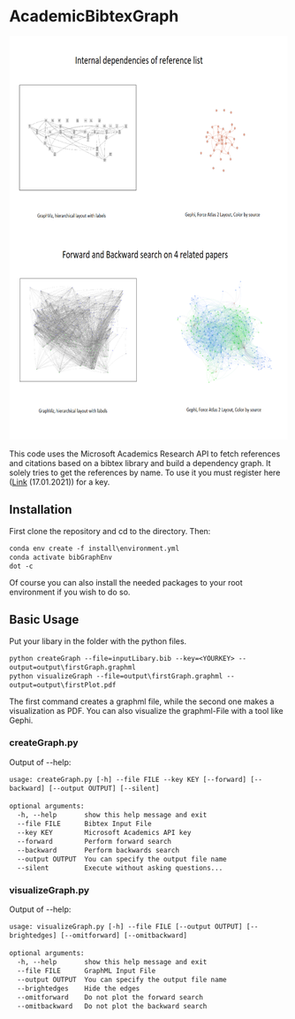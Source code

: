 # AcademicBibtexGraph

<img src="https://github.com/alexanderadgk/AcademicBibtexGraph/blob/main/examples/readme_examples.png" alt="Picture of Example" width="685" height="730">

This code uses the Microsoft Academics Research API to fetch references and citations based on a bibtex library and build a dependency graph. It solely tries to get the references by name. To use it you must register here ([Link](https://msr-apis.portal.azure-api.net/products) (17.01.2021)) for a key.

## Installation

First clone the repository and cd to the directory. Then:
```
conda env create -f install\environment.yml
conda activate bibGraphEnv
dot -c
```
Of course you can also install the needed packages to your root environment if you wish to do so.

## Basic Usage
Put your libary in the folder with the python files.
```
python createGraph --file=inputLibary.bib --key=<YOURKEY> --output=output\firstGraph.graphml
python visualizeGraph --file=output\firstGraph.graphml --output=output\firstPlot.pdf
```
The first command creates a graphml file, while the second one makes a visualization as PDF. You can also visualize the graphml-File with a tool like Gephi.

### createGraph.py

Output of --help:
```
usage: createGraph.py [-h] --file FILE --key KEY [--forward] [--backward] [--output OUTPUT] [--silent]

optional arguments:
  -h, --help       show this help message and exit
  --file FILE      Bibtex Input File
  --key KEY        Microsoft Academics API key
  --forward        Perform forward search
  --backward       Perform backwards search
  --output OUTPUT  You can specify the output file name
  --silent         Execute without asking questions...

```

### visualizeGraph.py
Output of --help:
```
usage: visualizeGraph.py [-h] --file FILE [--output OUTPUT] [--brightedges] [--omitforward] [--omitbackward]

optional arguments:
  -h, --help       show this help message and exit
  --file FILE      GraphML Input File
  --output OUTPUT  You can specify the output file name
  --brightedges    Hide the edges
  --omitforward    Do not plot the forward search
  --omitbackward   Do not plot the backward search
````
